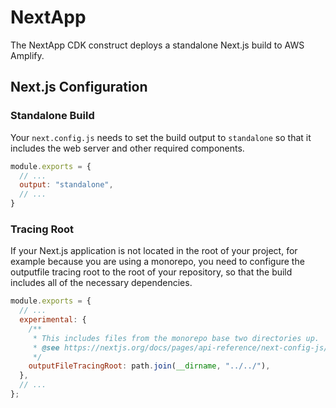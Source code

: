 # NextApp

The NextApp CDK construct deploys a standalone Next.js build to AWS Amplify.

## Next.js Configuration

### Standalone Build

Your `next.config.js` needs to set the build output to `standalone` so that it includes the web server and other required components.

```js
module.exports = {
  // ...
  output: "standalone",
  // ...
}
```

### Tracing Root

If your Next.js application is not located in the root of your project, for example because you are using a monorepo, you need to configure the outputfile tracing root to the root of your repository, so that the build includes all of the necessary dependencies.

```js
module.exports = {
  // ...
  experimental: {
    /**
     * This includes files from the monorepo base two directories up.
     * @see https://nextjs.org/docs/pages/api-reference/next-config-js/output#caveats
     */
    outputFileTracingRoot: path.join(__dirname, "../../"),
  },
  // ...
};
